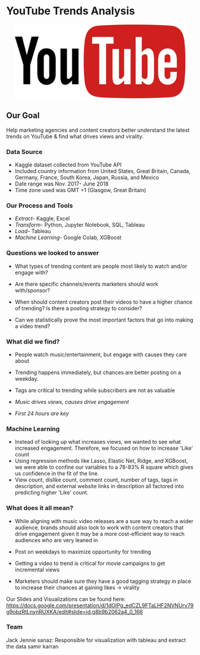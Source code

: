 # YouTube Trends Analysis

<p align="center">
  <img width="460" height="200" src="images/youtube.png">
</p>



## Our Goal

Help marketing agencies and content creators better understand the latest trends on YouTube & find what drives views and virality.


### Data Source
* Kaggle dataset collected from YouTube API
* Included country information from United States, Great Britain, Canada, Germany, France, South Korea, Japan, Russia, and Mexico
* Date range was Nov. 2017- June 2018
* Time zone used was GMT +1 (Glasgow, Great Britain)


### Our Process and Tools

* *Extract-* Kaggle, Excel
* *Transform-* Python, Jupyter Notebook, SQL, Tableau
* *Load-* Tableau
* *Machine Learning-* Google Colab, XGBoost


### Questions we looked to answer

* What types of trending content are people most likely to watch and/or engage with?

* Are there specific channels/events marketers should work with/sponsor?

* When should content creators post their videos to have a higher chance of trending? Is there a posting strategy to consider?

* Can we statistically prove the most important factors that go into making a video trend?


### What did we find?

* People watch music/entertainment, but engage with causes they care about
* Trending happens immediately, but chances are better posting on a weekday.
* Tags are critical to trending while subscribers are not as valuable

* *Music drives views, causes drive engagement*
* *First 24 hours are key* 

### Machine Learning

* Instead of looking up what increases views, we wanted to see what increased engagement. Therefore, we focused on how to increase 'Like' count
* Using regression methods like Lasso, Elastic Net, Ridge, and XGBoost, we were able to confine our variables to a 78-83% R square which gives us confidence in the fit of the line.
* View count, dislike count, comment count, number of tags, tags in description, and external website links in description all factored into predicting higher 'Like' count.


### What does it all mean?

* While aligning with music video releases are a sure way to reach a wider audience, brands should also look to work with content creators that drive engagement given it may be a more cost-efficient way to reach audiences who are very leaned in

* Post on weekdays to maximize opportunity for trending

* Getting a video to trend is critical for movie campaigns to get incremental views

* Marketers should make sure they have a good tagging strategy in place to increase their chances at gaining likes → virality



Our Slides and Visualizations can be found here: https://docs.google.com/presentation/d/1dOlPg_edCZL9FTaLHF2NVNUrv79g9obzRtLnynRUXKA/edit#slide=id.g8b9b2062a4_0_166
### Team 
Jack 
Jennie
sanaz: Responsible for visualization with tableau and extract the data 
samir
karran 
